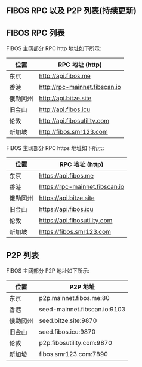 ## FIBOS RPC 以及 P2P 列表(持续更新)

## FIBOS RPC 列表

FIBOS 主网部分 RPC  http 地址如下所示:

| 位置     | RPC 地址 (http)               |
| -------- | ----------------------------- |
| 东京     | http://api.fibos.me           |
| 香港     | http://rpc-mainnet.fibscan.io |
| 俄勒冈州 | http://api.bitze.site         |
| 旧金山   | http://api.fibos.icu          |
| 伦敦     | http://api.fibosutility.com   |
| 新加坡   | http://fibos.smr123.com       |

FIBOS 主网部分 RPC  https 地址如下所示:

| 位置     | RPC 地址 (http)               |
| -------- | ----------------------------- |
| 东京     | https://api.fibos.me           |
| 香港     | https://rpc-mainnet.fibscan.io |
| 俄勒冈州 | https://api.bitze.site         |
| 旧金山   | https://api.fibos.icu          |
| 伦敦     | https://api.fibosutility.com   |
| 新加坡   | https://fibos.smr123.com       |

##  P2P 列表

FIBOS 主网部分 P2P 地址如下所示:

| 位置     | P2P 地址                    |
| -------- | --------------------------- |
| 东京 | p2p.mainnet.fibos.me:80 |
| 香港   | seed-mainnet.fibscan.io:9103 |
| 俄勒冈州 | seed.bitze.site:9870         |
| 旧金山 | seed.fibos.icu:9870 |
| 伦敦     | p2p.fibosutility.com:9870 |
| 新加坡 | fibos.smr123.com:7890 |
